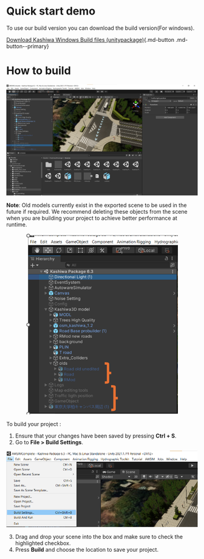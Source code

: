 # Quick start demo

To use our build version you can download the build version(For windows).

[Download Kashiwa Windows Build  files (unitypackage)](https://drive.google.com/drive/u/1/folders/1HkRJ5tsF3z0VHyzUvbKuv5Zhwk9BV4WI){.md-button .md-button--primary}



# How to build 


<div style="text-align: center;">
  <img src="image.png" alt="alt text" width="800">
</div>


**Note**: Old models currently exist in the exported scene to be used in the future if required. We recommend deleting these objects from the scene when you are building your project to achieve better performance at runtime.

<div style="text-align: center;">
  <img src="image-2.png" alt="alt text" width="400">
</div>


To build your project :
1. Ensure that your changes have been saved by pressing  **Ctrl + S**.
2. Go to **File > Build Settings**.

<div style="text-align: center;">
  <img src="image-1.png" alt="alt text" width="800">
</div>



3. Drag and drop your scene into the box and make sure to check the highlighted checkbox.
4. Press **Build** and choose the location to save your project.


